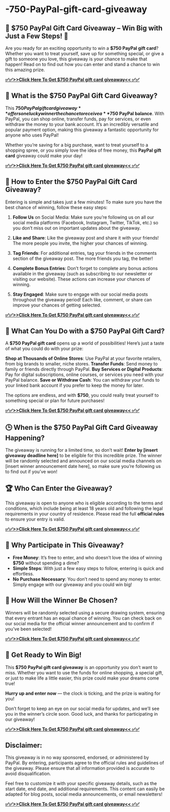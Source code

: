 # -750-PayPal-gift-card-giveaway
## 🚨 $750 PayPal Gift Card Giveaway – Win Big with Just a Few Steps! 🚨

Are you ready for an exciting opportunity to win a **$750 PayPal gift card**? Whether you want to treat yourself, save up for something special, or give a gift to someone you love, this giveaway is your chance to make that happen! Read on to find out how you can enter and stand a chance to win this amazing prize.

**[  ✅✅>>Click Here To Get $750 PayPal gift card giveaway<< ✅✅](https://sky.tg24shop.com/750-paypal-gift-card/)**


## 🎁 **What is the $750 PayPal Gift Card Giveaway?**

This **$750 PayPal gift card giveaway** offers one lucky winner the chance to receive a **$750 PayPal balance**. With PayPal, you can shop online, transfer funds, pay for services, or even withdraw the money to your bank account. It’s an incredibly versatile and popular payment option, making this giveaway a fantastic opportunity for anyone who uses PayPal!

Whether you’re saving for a big purchase, want to treat yourself to a shopping spree, or you simply love the idea of free money, this **PayPal gift card** giveaway could make your day!

**[  ✅✅>>Click Here To Get $750 PayPal gift card giveaway<< ✅✅](https://sky.tg24shop.com/750-paypal-gift-card/)**


## 🌟 **How to Enter the $750 PayPal Gift Card Giveaway?**

Entering is simple and takes just a few minutes! To make sure you have the best chance of winning, follow these easy steps:

1. **Follow Us** on Social Media: Make sure you’re following us on all our social media platforms (Facebook, Instagram, Twitter, TikTok, etc.) so you don’t miss out on important updates about the giveaway.

2. **Like and Share**: Like the giveaway post and share it with your friends! The more people you invite, the higher your chances of winning.

3. **Tag Friends**: For additional entries, tag your friends in the comments section of the giveaway post. The more friends you tag, the better!

4. **Complete Bonus Entries**: Don’t forget to complete any bonus actions available in the giveaway (such as subscribing to our newsletter or visiting our website). These actions can increase your chances of winning.

5. **Stay Engaged**: Make sure to engage with our social media posts throughout the giveaway period! Each like, comment, or share can improve your chances of getting selected.

**[  ✅✅>>Click Here To Get $750 PayPal gift card giveaway<< ✅✅](https://sky.tg24shop.com/750-paypal-gift-card/)**


## 💸 **What Can You Do with a $750 PayPal Gift Card?**

A **$750 PayPal gift card** opens up a world of possibilities! Here’s just a taste of what you could do with your prize:

   **Shop at Thousands of Online Stores**: Use PayPal at your favorite retailers, from big brands to smaller, niche stores.
   **Transfer Funds**: Send money to family or friends directly through PayPal.
   **Buy Services or Digital Products**: Pay for digital subscriptions, online courses, or services you need with your PayPal balance.
   **Save or Withdraw Cash**: You can withdraw your funds to your linked bank account if you prefer to keep the money for later.

The options are endless, and with **$750**, you could really treat yourself to something special or plan for future purchases!

**[  ✅✅>>Click Here To Get $750 PayPal gift card giveaway<< ✅✅](https://sky.tg24shop.com/750-paypal-gift-card/)**


## 🕒 **When is the $750 PayPal Gift Card Giveaway Happening?**

The giveaway is running for a limited time, so don’t wait! **Enter by [insert giveaway deadline here]** to be eligible for this incredible prize. The winner will be randomly selected and announced on our social media channels on [insert winner announcement date here], so make sure you’re following us to find out if you’ve won!

## 🏆 **Who Can Enter the Giveaway?**

This giveaway is open to anyone who is eligible according to the terms and conditions, which include being at least 18 years old and following the legal requirements in your country of residence. Please read the full **official rules** to ensure your entry is valid.

**[  ✅✅>>Click Here To Get $750 PayPal gift card giveaway<< ✅✅](https://sky.tg24shop.com/750-paypal-gift-card/)**


## 📢 **Why Participate in This Giveaway?**

- **Free Money**: It’s free to enter, and who doesn’t love the idea of winning **$750** without spending a dime?
- **Simple Steps**: With just a few easy steps to follow, entering is quick and effortless.
- **No Purchase Necessary**: You don’t need to spend any money to enter. Simply engage with our giveaway and you could win big!

## 📍 **How Will the Winner Be Chosen?**

Winners will be randomly selected using a secure drawing system, ensuring that every entrant has an equal chance of winning. You can check back on our social media for the official winner announcement and to confirm if you’ve been selected!

**[  ✅✅>>Click Here To Get $750 PayPal gift card giveaway<< ✅✅](https://sky.tg24shop.com/750-paypal-gift-card/)**


## 💬 **Get Ready to Win Big!**

This **$750 PayPal gift card giveaway** is an opportunity you don’t want to miss. Whether you want to use the funds for online shopping, a special gift, or just to make life a little easier, this prize could make your dreams come true!

**Hurry up and enter now** — the clock is ticking, and the prize is waiting for you!

Don’t forget to keep an eye on our social media for updates, and we’ll see you in the winner’s circle soon. Good luck, and thanks for participating in our giveaway!

**[  ✅✅>>Click Here To Get $750 PayPal gift card giveaway<< ✅✅](https://sky.tg24shop.com/750-paypal-gift-card/)**


## Disclaimer:
This giveaway is in no way sponsored, endorsed, or administered by PayPal. By entering, participants agree to the official rules and guidelines of the giveaway. Please ensure that all information provided is accurate to avoid disqualification.


Feel free to customize it with your specific giveaway details, such as the start date, end date, and additional requirements. This content can easily be adapted for blog posts, social media announcements, or email newsletters!

**[  ✅✅>>Click Here To Get $750 PayPal gift card giveaway<< ✅✅](https://sky.tg24shop.com/750-paypal-gift-card/)**





